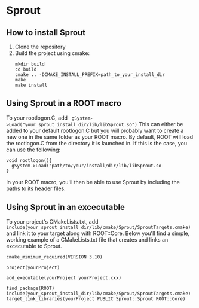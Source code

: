 # Sprout

## How to install Sprout 
1. Clone the repository
2. Build the project using cmake:
    ```
    mkdir build
    cd build
    cmake .. -DCMAKE_INSTALL_PREFIX=path_to_your_install_dir
    make
    make install
    ```

## Using Sprout in a ROOT macro 
To your rootlogon.C, add ``` gSystem->Load("your_sprout_install_dir/lib/libSprout.so")``` 
This can either be added to your default rootlogon.C but you will probably want to create a new one in the same folder as your ROOT macro. By default, ROOT will load the rootlogon.C from the directory it is launched in. If this is the case, you can use the following: 
```
void rootlogon(){
  gSystem->Load("path/to/your/install/dir/lib/libSprout.so
}
```

In your ROOT macro, you'll then be able to use Sprout by including the paths to its header files. 

## Using Sprout in an excecutable 
To your project's CMakeLists.txt, add ``` include(your_sprout_install_dir/lib/cmake/Sprout/SproutTargets.cmake) ``` and link it to your target along with ROOT::Core. Below you'll find a simple, working example of a CMakeLists.txt file that creates and links an excecutable to Sprout. 

```
cmake_minimum_required(VERSION 3.10)

project(yourProject)

add_executable(yourProject yourProject.cxx)

find_package(ROOT)
include(your_sprout_install_dir/lib/cmake/Sprout/SproutTargets.cmake)
target_link_libraries(yourProject PUBLIC Sprout::Sprout ROOT::Core)


```
